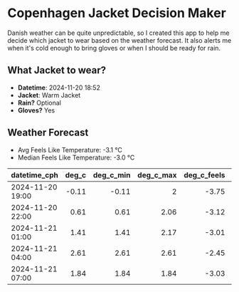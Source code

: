 
# Copenhagen Jacket Decision Maker

Danish weather can be quite unpredictable, so I created this app to help me decide which jacket to wear based on the weather forecast. 
It also alerts me when it's cold enough to bring gloves or when I should be ready for rain.

## What Jacket to wear?

- **Datetime**: 2024-11-20 18:52
- **Jacket**: Warm Jacket
- **Rain?** Optional
- **Gloves?** Yes

## Weather Forecast
- Avg Feels Like Temperature: -3.1 °C
- Median Feels Like Temperature: -3.0 °C

| datetime_cph     |   deg_c |   deg_c_min |   deg_c_max |   deg_c_feels | weather   | wind   | rain   |
|:-----------------|--------:|------------:|------------:|--------------:|:----------|:-------|:-------|
| 2024-11-20 19:00 |   -0.11 |       -0.11 |        2    |         -3.75 | Clouds    | Low    | None   |
| 2024-11-20 22:00 |    0.61 |        0.61 |        2.06 |         -3.12 | Rain      | Low    | Low    |
| 2024-11-21 01:00 |    1.41 |        1.41 |        2.17 |         -3.01 | Snow      | Low    | None   |
| 2024-11-21 04:00 |    2.61 |        2.61 |        2.61 |         -2.45 | Snow      | High   | None   |
| 2024-11-21 07:00 |    1.84 |        1.84 |        1.84 |         -3.03 | Clouds    | Medium | None   |
        